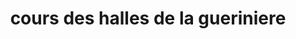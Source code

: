 ---
title: "cours des halles de la gueriniere"
url: /caen/cours-des-halles-de-la-gueriniere/
shop: Gemüse & Obst
---